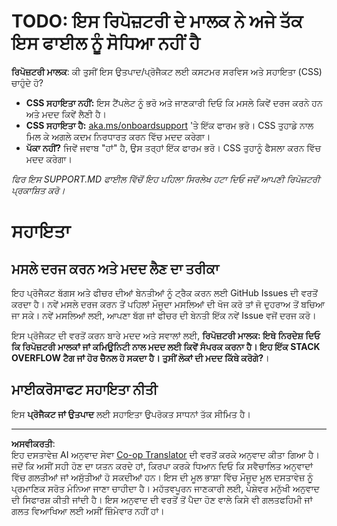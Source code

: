 <!--
CO_OP_TRANSLATOR_METADATA:
{
  "original_hash": "b7244261ee19497082edf33bcce64717",
  "translation_date": "2025-09-03T23:06:46+00:00",
  "source_file": "SUPPORT.md",
  "language_code": "pa"
}
-->
# TODO: ਇਸ ਰਿਪੋਜ਼ਟਰੀ ਦੇ ਮਾਲਕ ਨੇ ਅਜੇ ਤੱਕ ਇਸ ਫਾਈਲ ਨੂੰ ਸੋਧਿਆ ਨਹੀਂ ਹੈ

**ਰਿਪੋਜ਼ਟਰੀ ਮਾਲਕ**: ਕੀ ਤੁਸੀਂ ਇਸ ਉਤਪਾਦ/ਪ੍ਰੋਜੈਕਟ ਲਈ ਕਸਟਮਰ ਸਰਵਿਸ ਅਤੇ ਸਹਾਇਤਾ (CSS) ਚਾਹੁੰਦੇ ਹੋ?

- **CSS ਸਹਾਇਤਾ ਨਹੀਂ:** ਇਸ ਟੈਂਪਲੇਟ ਨੂੰ ਭਰੋ ਅਤੇ ਜਾਣਕਾਰੀ ਦਿਓ ਕਿ ਮਸਲੇ ਕਿਵੇਂ ਦਰਜ ਕਰਨੇ ਹਨ ਅਤੇ ਮਦਦ ਕਿਵੇਂ ਲੈਣੀ ਹੈ।
- **CSS ਸਹਾਇਤਾ ਹੈ:** [aka.ms/onboardsupport](https://aka.ms/onboardsupport) 'ਤੇ ਇੱਕ ਫਾਰਮ ਭਰੋ। CSS ਤੁਹਾਡੇ ਨਾਲ ਮਿਲ ਕੇ ਅਗਲੇ ਕਦਮ ਨਿਰਧਾਰਤ ਕਰਨ ਵਿੱਚ ਮਦਦ ਕਰੇਗਾ।
- **ਪੱਕਾ ਨਹੀਂ?** ਜਿਵੇਂ ਜਵਾਬ "ਹਾਂ" ਹੈ, ਉਸ ਤਰ੍ਹਾਂ ਇੱਕ ਫਾਰਮ ਭਰੋ। CSS ਤੁਹਾਨੂੰ ਫੈਸਲਾ ਕਰਨ ਵਿੱਚ ਮਦਦ ਕਰੇਗਾ।

*ਫਿਰ ਇਸ SUPPORT.MD ਫਾਈਲ ਵਿੱਚੋਂ ਇਹ ਪਹਿਲਾ ਸਿਰਲੇਖ ਹਟਾ ਦਿਓ ਜਦੋਂ ਆਪਣੀ ਰਿਪੋਜ਼ਟਰੀ ਪ੍ਰਕਾਸ਼ਿਤ ਕਰੋ।*

# ਸਹਾਇਤਾ

## ਮਸਲੇ ਦਰਜ ਕਰਨ ਅਤੇ ਮਦਦ ਲੈਣ ਦਾ ਤਰੀਕਾ  

ਇਹ ਪ੍ਰੋਜੈਕਟ ਬੱਗਸ ਅਤੇ ਫੀਚਰ ਦੀਆਂ ਬੇਨਤੀਆਂ ਨੂੰ ਟ੍ਰੈਕ ਕਰਨ ਲਈ GitHub Issues ਦੀ ਵਰਤੋਂ ਕਰਦਾ ਹੈ। ਨਵੇਂ ਮਸਲੇ ਦਰਜ ਕਰਨ ਤੋਂ ਪਹਿਲਾਂ ਮੌਜੂਦਾ ਮਸਲਿਆਂ ਦੀ ਖੋਜ ਕਰੋ ਤਾਂ ਜੋ ਦੁਹਰਾਅ ਤੋਂ ਬਚਿਆ ਜਾ ਸਕੇ। ਨਵੇਂ ਮਸਲਿਆਂ ਲਈ, ਆਪਣਾ ਬੱਗ ਜਾਂ ਫੀਚਰ ਦੀ ਬੇਨਤੀ ਇੱਕ ਨਵੇਂ Issue ਵਜੋਂ ਦਰਜ ਕਰੋ।

ਇਸ ਪ੍ਰੋਜੈਕਟ ਦੀ ਵਰਤੋਂ ਕਰਨ ਬਾਰੇ ਮਦਦ ਅਤੇ ਸਵਾਲਾਂ ਲਈ, **ਰਿਪੋਜ਼ਟਰੀ ਮਾਲਕ: ਇਥੇ ਨਿਰਦੇਸ਼ ਦਿਓ ਕਿ ਰਿਪੋਜ਼ਟਰੀ ਮਾਲਕਾਂ ਜਾਂ ਕਮਿਊਨਿਟੀ ਨਾਲ ਮਦਦ ਲਈ ਕਿਵੇਂ ਸੰਪਰਕ ਕਰਨਾ ਹੈ। ਇਹ ਇੱਕ STACK OVERFLOW ਟੈਗ ਜਾਂ ਹੋਰ ਚੈਨਲ ਹੋ ਸਕਦਾ ਹੈ। ਤੁਸੀਂ ਲੋਕਾਂ ਦੀ ਮਦਦ ਕਿੱਥੇ ਕਰੋਗੇ?**।

## ਮਾਈਕਰੋਸਾਫਟ ਸਹਾਇਤਾ ਨੀਤੀ  

ਇਸ **ਪ੍ਰੋਜੈਕਟ ਜਾਂ ਉਤਪਾਦ** ਲਈ ਸਹਾਇਤਾ ਉਪਰੋਕਤ ਸਾਧਨਾਂ ਤੱਕ ਸੀਮਿਤ ਹੈ।

---

**ਅਸਵੀਕਰਤੀ**:  
ਇਹ ਦਸਤਾਵੇਜ਼ AI ਅਨੁਵਾਦ ਸੇਵਾ [Co-op Translator](https://github.com/Azure/co-op-translator) ਦੀ ਵਰਤੋਂ ਕਰਕੇ ਅਨੁਵਾਦ ਕੀਤਾ ਗਿਆ ਹੈ। ਜਦੋਂ ਕਿ ਅਸੀਂ ਸਹੀ ਹੋਣ ਦਾ ਯਤਨ ਕਰਦੇ ਹਾਂ, ਕਿਰਪਾ ਕਰਕੇ ਧਿਆਨ ਦਿਓ ਕਿ ਸਵੈਚਾਲਿਤ ਅਨੁਵਾਦਾਂ ਵਿੱਚ ਗਲਤੀਆਂ ਜਾਂ ਅਸੁੱਤੀਆਂ ਹੋ ਸਕਦੀਆਂ ਹਨ। ਇਸ ਦੀ ਮੂਲ ਭਾਸ਼ਾ ਵਿੱਚ ਮੌਜੂਦ ਮੂਲ ਦਸਤਾਵੇਜ਼ ਨੂੰ ਪ੍ਰਮਾਣਿਕ ਸਰੋਤ ਮੰਨਿਆ ਜਾਣਾ ਚਾਹੀਦਾ ਹੈ। ਮਹੱਤਵਪੂਰਨ ਜਾਣਕਾਰੀ ਲਈ, ਪੇਸ਼ੇਵਰ ਮਨੁੱਖੀ ਅਨੁਵਾਦ ਦੀ ਸਿਫਾਰਸ਼ ਕੀਤੀ ਜਾਂਦੀ ਹੈ। ਇਸ ਅਨੁਵਾਦ ਦੀ ਵਰਤੋਂ ਤੋਂ ਪੈਦਾ ਹੋਣ ਵਾਲੇ ਕਿਸੇ ਵੀ ਗਲਤਫਹਿਮੀ ਜਾਂ ਗਲਤ ਵਿਆਖਿਆ ਲਈ ਅਸੀਂ ਜ਼ਿੰਮੇਵਾਰ ਨਹੀਂ ਹਾਂ।  